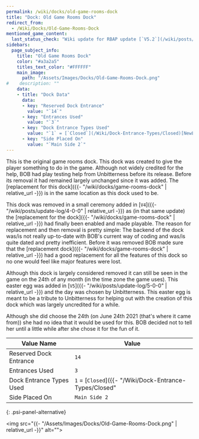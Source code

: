 ```yaml
---
permalink: /wiki/docks/old-game-rooms-dock
title: "Dock: Old Game Rooms Dock"
redirect_from:
  - /Wiki/Docks/Old-Game-Rooms-Dock
mentioned_game_content:
  last_status_check: "Wiki update for RBAP update [`V5.2`](/wiki/posts/update-log/5-2-0)"
sidebars:
  page_subject_info:
    title: "Old Game Rooms Dock"
    color: "#a3a2a5"
    titles_text_color: "#FFFFFF"
    main_image:
      path: "/Assets/Images/Docks/Old-Game-Rooms-Dock.png"
#    description: ""
    data:
    - title: "Dock Data"
      data:
      - key: "Reserved Dock Entrance"
        value: "`14`"
      - key: "Entrances Used"
        value: "`3`"
      - key: "Dock Entrance Types Used"
        value: "`1` = [`Closed`](/Wiki/Dock-Entrance-Types/Closed)[NewLine]`2` = [`Temporarily Open`](/wiki/dock-entrance-types/temporarily-open) or [`Temporarily Open - Closing Soon`](/wiki/dock-entrance-types/temporarily-open-closing-soon) or [`Temporarily Open - Closed Live`](/wiki/dock-entrance-types/temporarily-open-closed-live)[NewLine]`3` = [`Closed`](/Wiki/Dock-Entrance-Types/Closed)"
      - key: "Side Placed On"
        value: "`Main Side 2`"
---
```


This is the original game rooms dock. This dock was created to give the player something to do in the game. Although not widely credited for the help, BOB had play testing help from Unbitterness before its release. Before its removal it had remained largely unchanged since it was added. The [replacement for this dock]({{- "/wiki/docks/game-rooms-dock" | relative_url -}}) is in the same location as this dock used to be.

This dock was removed in a small ceremony added in [`V4`]({{- "/wiki/posts/update-log/4-0-0" | relative_url -}}) as (in that same update) the [replacement for the dock]({{- "/wiki/docks/game-rooms-dock" | relative_url -}}) had finally been enabled and made playable. The reason for replacement and then removal is pretty simple: The backend of the dock was/is not really up-to-date with BOB's current way of coding and was/is quite dated and pretty inefficient. Before it was removed BOB made sure that the [replacement dock]({{- "/wiki/docks/game-rooms-dock" | relative_url -}}) had a good replacement for all the features of this dock so no one would feel like major features were lost.

Although this dock is largely considered removed it can still be seen in the game on the 24th of any month (in the time zone the game uses). This easter egg was added in [`V5`]({{- "/wiki/posts/update-log/5-0-0" | relative_url -}}) and the day was chosen by Unbitterness. This easter egg is meant to be a tribute to Unbitterness for helping out with the creation of this dock which was largely uncredited for a while.

Although she did choose the 24th (on June 24th 2021 (that's where it came from)) she had no idea that it would be used for this. BOB decided not to tell her until a little while after she chose it for the fun of it.

| Value Name               | Value |
|-|-|
| Reserved Dock Entrance   | `14` |
| Entrances Used           | `3` |
| Dock Entrance Types Used | `1` = [`Closed`]({{- "/Wiki/Dock-Entrance-Types/Closed" | relative_url -}}), `2` = [`Temporarily Open`]({{- "/wiki/dock-entrance-types/temporarily-open" | relative_url -}}) or [`Temporarily Open - Closing Soon`]({{- "/wiki/dock-entrance-types/temporarily-open-closing-soon" | relative_url -}}) or [`Temporarily Open - Closed Live`]({{- "/wiki/dock-entrance-types/temporarily-open-closed-live" | relative_url -}}), `3` = [`Closed`]({{- "/Wiki/Dock-Entrance-Types/Closed" | relative_url -}}) |
| Side Placed On           | `Main Side 2` |
{: .psi-panel-alternative}

<img src="{{- "/Assets/Images/Docks/Old-Game-Rooms-Dock.png" | relative_url -}}" alt="">